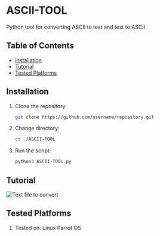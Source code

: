 # ASCII-TOOL
Python tool for converting ASCII to text and test to ASCII

## Table of Contents

- [Installation](#installation)
- [Tutorial](#tutorial)
- [Tested Platforms](#testedon)

## Installation

1. Clone the repository:
   ```bash
   git clone https://github.com/username/repository.git
2. Change directory:
   ```bash
   cd ./ASCII-TOOL
3. Run the script:
   ```bash
   python3 ASCII-TOOL.py

## Tutorial
![Text file to convert](Screenshots/sc1.png)

## Tested Platforms

1. Tested on:
   Linux Parrot OS
    
   
